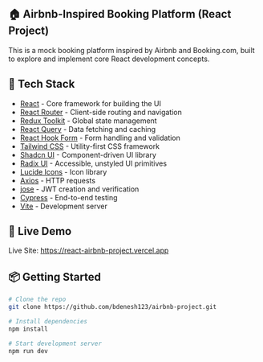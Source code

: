 ## 🏠 Airbnb-Inspired Booking Platform (React Project)

This is a mock booking platform inspired by Airbnb and Booking.com, built to explore and implement core React development concepts.

## 🔧 Tech Stack

- [React](https://reactjs.org) - Core framework for building the UI
- [React Router](https://reactrouter.com/) - Client-side routing and navigation
- [Redux Toolkit](https://redux-toolkit.js.org/) - Global state management
- [React Query](https://tanstack.com/query/latest) - Data fetching and caching
- [React Hook Form](https://react-hook-form.com/) - Form handling and validation
- [Tailwind CSS](https://tailwindcss.com/) - Utility-first CSS framework
- [Shadcn UI](https://ui.shadcn.com/) - Component-driven UI library
- [Radix UI](https://www.radix-ui.com/) - Accessible, unstyled UI primitives
- [Lucide Icons](https://lucide.dev/) - Icon library
- [Axios](https://axios-http.com/) - HTTP requests
- [jose](https://github.com/panva/jose) - JWT creation and verification
- [Cypress](https://www.cypress.io/) - End-to-end testing
- [Vite](https://vitejs.dev) - Development server

## 🚀 Live Demo

Live Site: https://react-airbnb-project.vercel.app

## 📦 Getting Started

```bash
# Clone the repo
git clone https://github.com/bdenesh123/airbnb-project.git

# Install dependencies
npm install

# Start development server
npm run dev
```
